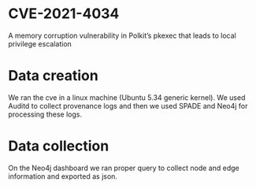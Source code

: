 # CVE-2021-4034 
A memory corruption vulnerability in Polkit’s pkexec  that leads to local privilege escalation 

# Data creation
We ran the cve in a linux machine (Ubuntu 5.34 generic kernel). We used Auditd to collect provenance logs and then we used SPADE and Neo4j for processing these logs.

# Data collection
On the Neo4j dashboard we ran proper query to collect node and edge information and exported as json.